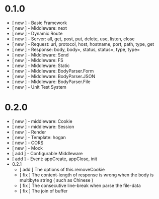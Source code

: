 # 0.1.0

* [ new ] - Basic Framework
* [ new ] - Middleware: next
* [ new ] - Dynamic Route
* [ new ] - Server: all, get, post, put, delete, use, listen, close
* [ new ] - Request: url, protocol, host, hostname, port, path, type, get
* [ new ] - Response: body, body=, status, status=, type, type=
* [ new ] - Middleware: Send
* [ new ] - Middleware: FS
* [ new ] - Middleware: Static
* [ new ] - Middleware: BodyParser.Form
* [ new ] - Middleware: BodyParser.JSON
* [ new ] - Middleware: BodyParser.File
* [ new ] - Unit Test System


# 0.2.0

* [ new ] - middleware: Cookie
* [ new ] - middleware: Session
* [ new ] - Render
* [ new ] - Template: hogan
* [ new ] - CORS
* [ new ] - Mock
* [ add ] - Configurable Middleware
* [ add ] - Event: appCreate, appClose, init
* 0.2.1
  * [ add ] The options of this.removeCookie
  * [ fix ] The content-length of response is wrong when the body is multibyte string ( such as Chinese )
  * [ fix ] The consecutive line-break when parse the file-data
  * [ fix ] The join of buffer